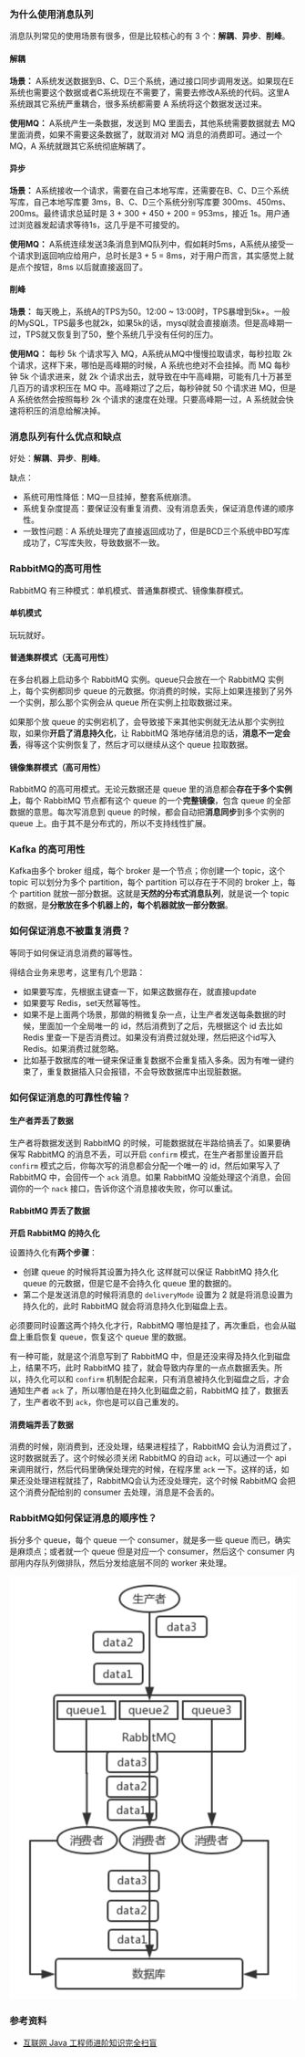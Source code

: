### 为什么使用消息队列

消息队列常见的使用场景有很多，但是比较核心的有 3 个：**解耦**、**异步**、**削峰**。

#### 解耦

**场景：** A系统发送数据到B、C、D三个系统，通过接口同步调用发送。如果现在E系统也需要这个数据或者C系统现在不需要了，需要去修改A系统的代码。这里A系统跟其它系统严重耦合，很多系统都需要 A 系统将这个数据发送过来。

**使用MQ：** A系统产生一条数据，发送到 MQ 里面去，其他系统需要数据就去 MQ 里面消费，如果不需要这条数据了，就取消对 MQ 消息的消费即可。通过一个 MQ，A 系统就跟其它系统彻底解耦了。

#### 异步

**场景：** A系统接收一个请求，需要在自己本地写库，还需要在B、C、D三个系统写库，自己本地写库要 3ms，B、C、D三个系统分别写库要 300ms、450ms、200ms。最终请求总延时是 3 + 300 + 450 + 200 = 953ms，接近 1s。用户通过浏览器发起请求等待1s，这几乎是不可接受的。

**使用MQ：** A系统连续发送3条消息到MQ队列中，假如耗时5ms，A系统从接受一个请求到返回响应给用户，总时长是3 + 5 = 8ms，对于用户而言，其实感觉上就是点个按钮，8ms 以后就直接返回了。

#### 削峰

**场景：** 每天晚上，系统A的TPS为50。12:00 ~ 13:00时，TPS暴增到5k+。一般的MySQL，TPS最多也就2k，如果5k的话，mysql就会直接崩溃。但是高峰期一过，TPS就又恢复到了50，整个系统几乎没有任何的压力。

**使用MQ：** 每秒 5k 个请求写入 MQ，A系统从MQ中慢慢拉取请求，每秒拉取 2k 个请求，这样下来，哪怕是高峰期的时候，A 系统也绝对不会挂掉。而 MQ 每秒钟 5k 个请求进来，就 2k 个请求出去，就导致在中午高峰期，可能有几十万甚至几百万的请求积压在 MQ 中。高峰期过了之后，每秒钟就 50 个请求进 MQ，但是 A 系统依然会按照每秒 2k 个请求的速度在处理。只要高峰期一过，A 系统就会快速将积压的消息给解决掉。

### 消息队列有什么优点和缺点

好处：**解耦**、**异步**、**削峰**。

缺点：

- 系统可用性降低：MQ一旦挂掉，整套系统崩溃。
- 系统复杂度提高：要保证没有重复消费、没有消息丢失，保证消息传递的顺序性。
- 一致性问题：A 系统处理完了直接返回成功了，但是BCD三个系统中BD写库成功了，C写库失败，导致数据不一致。

### RabbitMQ的高可用性

RabbitMQ 有三种模式：单机模式、普通集群模式、镜像集群模式。

#### 单机模式

玩玩就好。

#### 普通集群模式（无高可用性）

在多台机器上启动多个 RabbitMQ 实例。queue只会放在一个 RabbitMQ 实例上，每个实例都同步 queue 的元数据。你消费的时候，实际上如果连接到了另外一个实例，那么那个实例会从 queue 所在实例上拉取数据过来。

如果那个放 queue 的实例宕机了，会导致接下来其他实例就无法从那个实例拉取，如果你**开启了消息持久化**，让 RabbitMQ 落地存储消息的话，**消息不一定会丢**，得等这个实例恢复了，然后才可以继续从这个 queue 拉取数据。

#### 镜像集群模式（高可用性）

RabbitMQ 的高可用模式。无论元数据还是 queue 里的消息都会**存在于多个实例上**，每个 RabbitMQ 节点都有这个 queue 的一个**完整镜像**，包含 queue 的全部数据的意思。每次写消息到 queue 的时候，都会自动把**消息同步**到多个实例的 queue 上。由于其不是分布式的，所以不支持线性扩展。

### Kafka 的高可用性

Kafka由多个 broker 组成，每个 broker 是一个节点；你创建一个 topic，这个 topic 可以划分为多个 partition，每个 partition 可以存在于不同的 broker 上，每个 partition 就放一部分数据。这就是**天然的分布式消息队列**，就是说一个 topic 的数据，是**分散放在多个机器上的，每个机器就放一部分数据**。

### 如何保证消息不被重复消费？

等同于如何保证消息消费的幂等性。

得结合业务来思考，这里有几个思路：

- 如果要写库，先根据主键查一下，如果这数据存在，就直接update
- 如果要写 Redis，set天然幂等性。
- 如果不是上面两个场景，那做的稍微复杂一点，让生产者发送每条数据的时候，里面加一个全局唯一的 id，然后消费到了之后，先根据这个 id 去比如 Redis 里查一下是否消费过。如果没有消费过就处理，然后把这个id写入Redis。如果消费过就忽略。
- 比如基于数据库的唯一键来保证重复数据不会重复插入多条。因为有唯一键约束了，重复数据插入只会报错，不会导致数据库中出现脏数据。

### 如何保证消息的可靠性传输？

#### 生产者弄丢了数据

生产者将数据发送到 RabbitMQ 的时候，可能数据就在半路给搞丢了。如果要确保写 RabbitMQ 的消息不丢，可以开启 `confirm` 模式，在生产者那里设置开启 `confirm` 模式之后，你每次写的消息都会分配一个唯一的 id，然后如果写入了 RabbitMQ 中，会回传一个 `ack` 消息。如果 RabbitMQ 没能处理这个消息，会回调你的一个 `nack` 接口，告诉你这个消息接收失败，你可以重试。

#### RabbitMQ 弄丢了数据

**开启 RabbitMQ 的持久化**

设置持久化有**两个步骤**：

- 创建 queue 的时候将其设置为持久化
  这样就可以保证 RabbitMQ 持久化 queue 的元数据，但是它是不会持久化 queue 里的数据的。
- 第二个是发送消息的时候将消息的 `deliveryMode` 设置为 2
  就是将消息设置为持久化的，此时 RabbitMQ 就会将消息持久化到磁盘上去。

必须要同时设置这两个持久化才行，RabbitMQ 哪怕是挂了，再次重启，也会从磁盘上重启恢复 queue，恢复这个 queue 里的数据。

有一种可能，就是这个消息写到了 RabbitMQ 中，但是还没来得及持久化到磁盘上，结果不巧，此时 RabbitMQ 挂了，就会导致内存里的一点点数据丢失。所以，持久化可以和 `confirm` 机制配合起来，只有消息被持久化到磁盘之后，才会通知生产者 `ack` 了，所以哪怕是在持久化到磁盘之前，RabbitMQ 挂了，数据丢了，生产者收不到 `ack`，你也是可以自己重发的。

#### 消费端弄丢了数据

消费的时候，刚消费到，还没处理，结果进程挂了，RabbitMQ 会认为消费过了，这时数据就丢了。这个时候必须关闭 RabbitMQ 的自动 `ack`，可以通过一个 api 来调用就行，然后代码里确保处理完的时候，在程序里 `ack` 一下。这样的话，如果还没处理进程就挂了，RabbitMQ会认为还没处理完，这个时候 RabbitMQ 会把这个消费分配给别的 consumer 去处理，消息是不会丢的。

### RabbitMQ如何保证消息的顺序性？

拆分多个 queue，每个 queue 一个 consumer，就是多一些 queue 而已，确实是麻烦点；或者就一个 queue 但是对应一个 consumer，然后这个 consumer 内部用内存队列做排队，然后分发给底层不同的 worker 来处理。 

![image-20190730231224593](assets/image-20190730231224593.png)



### 参考资料

- [互联网 Java 工程师进阶知识完全扫盲](https://github.com/doocs/advanced-java)